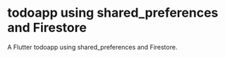 # todoapp using shared_preferences and Firestore


A Flutter todoapp using shared_preferences and Firestore.
